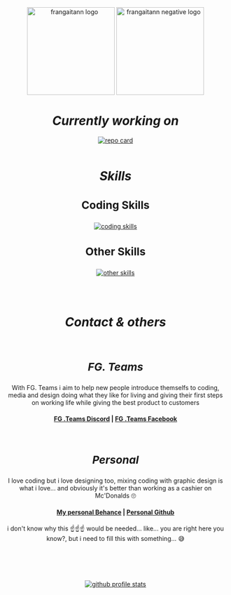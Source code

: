 <div align="center">
  <img src="https://images-ext-1.discordapp.net/external/IiH8zEHS8bZChx2fKAvqA0JXxX_5gpXU8V8g33u0rpA/https/i.imgur.com/PNl9OKH.jpeg" alt="frangaitann logo" width=200/>
  <img src="https://i.imgur.com/jYsjJQq.jpeg" alt="frangaitann negative logo" width=200
</div>

<br>

# ***Currently working on***
<div align="center">
  <a href="https://github.com/anuraghazra/github-readme-stats">
    <img src="https://github-readme-stats.vercel.app/api/pin/?username=frangaitann&repo=Facebook-Autoposter&show_icons=true&theme=radical" alt="repo card"/>
  </a>
</div>

<br>

# ***Skills***


<div align="center">
  <h3 style= font-size:1.75em>Coding Skills</h3>
  <a href="https://skillicons.dev">
    <img src="https://skillicons.dev/icons?i=js,html,css,py,selenium,github&perline=3" alt="coding skills"/>
  </a>
</div>

<p align></p>
<div align="center">
  <h3 style= font-size:1.75em>Other Skills</h3>
  <a href="https://skillicons.dev">
    <img src="https://skillicons.dev/icons?i=discord,bots,ps&perline=3" alt="other skills"/>
  </a>
</div>

<br><br>

# ***Contact & others***
<br>

<h3 style= font-size:1.75em><em>FG. Teams</em></h3>
With FG. Teams i aim to help new people introduce themselfs to coding, media and design doing what they like for living and giving their first steps on working life while giving the best product to customers

#### [FG .Teams Discord](discord.gg/Q2KuwbXaJc) | [FG .Teams Facebook](https://www.facebook.com/profile.php?id=61578095351195)
<br>

<h3 style= font-size:1.75em><em>Personal</em></h3>
I love coding but i love designing too, mixing coding with graphic design is what i love... and obviously it's better than working as a cashier on Mc'Donalds 🙄

#### [My personal Behance](https://www.behance.net/fgaitan/projects) | [Personal Github](https://github.com/frangaitann)
i don't know why this ☝️☝️☝️ would be needed... like... you are right here you know?, but i need to fill this with something... 😅

#
<br> <br>

<div align="center">
  <a href="https://github.com/anuraghazra/github-readme-stats">
    <img src="https://github-readme-stats.vercel.app/api?username=frangaitann&show_icons=true&theme=radical" alt="github profile stats"/>
  </a>
</div>

